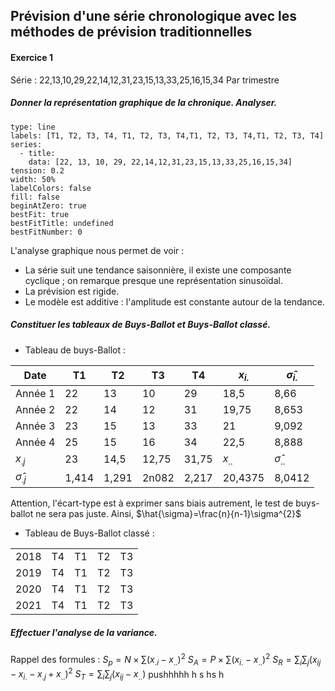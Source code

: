 
## Prévision d'une série chronologique avec les méthodes de prévision traditionnelles

#### Exercice 1
Série : 22,13,10,29,22,14,12,31,23,15,13,33,25,16,15,34
Par trimestre
##### Donner la représentation graphique de la chronique. Analyser.
```chart
type: line
labels: [T1, T2, T3, T4, T1, T2, T3, T4,T1, T2, T3, T4,T1, T2, T3, T4]
series:
  - title: 
    data: [22, 13, 10, 29, 22,14,12,31,23,15,13,33,25,16,15,34]
tension: 0.2
width: 50%
labelColors: false
fill: false
beginAtZero: true
bestFit: true
bestFitTitle: undefined
bestFitNumber: 0
```
L'analyse graphique nous permet de voir :
- La série suit une tendance saisonnière, il existe une composante cyclique ; on remarque presque une représentation sinusoïdal. 
- La prévision est rigide.
- Le modèle est additive : l'amplitude est constante autour de la tendance.

##### Constituer les tableaux de Buys-Ballot et Buys-Ballot classé.

- Tableau de buys-Ballot : 

| Date                | T1    | T2    | T3    | T4    | $x_{i.}$ | $\hat{\sigma}_{i.}$ |
| ------------------- | ----- | ----- | ----- | ----- | -------- | ------------------- |
| Année 1      | 22    | 13    | 10    | 29    | 18,5     | 8,66          |
| Année 2      | 22    | 14    | 12    | 31    | 19,75    | 8,653         |
| Année 3      | 23    | 15    | 13    | 33    | 21       | 9,092         |
| Année 4      | 25    | 15    | 16    | 34    | 22,5     | 8,888         |
| $x_{.j}$            | 23    | 14,5  | 12,75 | 31,75 | $x_{..}$ | $\hat{\sigma}_{..}$ |
| $\hat{\sigma}_{.j}$ | 1,414 | 1,291 | 2n082 | 2,217 | 20,4375  | 8,0412              |
Attention, l'écart-type est à exprimer sans biais autrement, le test de buys-ballot ne sera pas juste.
Ainsi, $\hat{\sigma}=\frac{n}{n-1}\sigma^{2}$

- Tableau de Buys-Ballot classé : 

|      |     |     |     |     |
| ---- | --- | --- | --- | --- |
| 2018 | T4  | T1  | T2  | T3  |
| 2019 | T4  | T1  | T2  | T3  |
| 2020 | T4  | T1  | T2  | T3  |
| 2021 | T4  | T1  | T2  | T3  |

##### Effectuer l'analyse de la variance.
Rappel des formules :
$S_{p}=N\times \sum(x_{.i}-x_{..})^2$
$S_{A}=P\times \sum(x_{i.}-x_{..})^2$
$S_{R}=\sum_{i} \sum_{j}(x_{ij}-x_{i.}-x_{.j}+x_{..})^2$
$S_{T}=\sum_{i} \sum_{j}(x_{ij}-x_{..})$
pushhhhh h s hs h